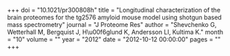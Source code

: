 +++
doi = "10.1021/pr300808h"
title = "Longitudinal characterization of the brain proteomes for the tg2576 amyloid mouse model using shotgun based mass spectrometry"
journal = "J Proteome Res"
author = "Shevchenko G, Wetterhall M, Bergquist J, H\u00f6glund K, Andersson LI, Kultima K."
month = "10"
volume = ""
year = "2012"
date = "2012-10-12 00:00:00"
pages = ""
+++


